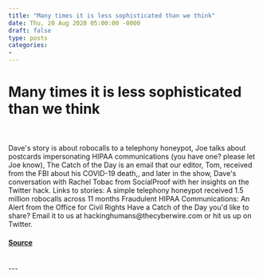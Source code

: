 ```yaml
---
title: "Many times it is less sophisticated than we think"
date: Thu, 20 Aug 2020 05:00:00 -0000
draft: false
type: posts
categories: 
- 
---
```

# Many times it is less sophisticated than we think

<br/>

<br/>
Dave's story is about robocalls to a telephony honeypot, Joe talks about postcards impersonating HIPAA communications (you have one? please let Joe know), The Catch of the Day is an email that our editor, Tom, received from the FBI about his COVID-19 death,, and later in the show, Dave's conversation with Rachel Tobac from SocialProof with her insights on the Twitter hack. Links to stories: A simple telephony honeypot received 1.5 million robocalls across 11 months Fraudulent HIPAA Communications: An Alert from the Office for Civil Rights Have a Catch of the Day you'd like to share? Email it to us at hackinghumans@thecyberwire.com or hit us up on Twitter.

#### [Source](https://thecyberwire.com/podcasts/hacking-humans/112/notes)

<br/>
---
